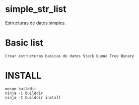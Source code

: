 # simple_str_list
Estructuras de datos simples.

# Basic list
    Crear estructuras basicas de datos Stack Queue Tree Bynary

# INSTALL
    meson builddir
    ninja -C builddir
    ninja -C builddir install

